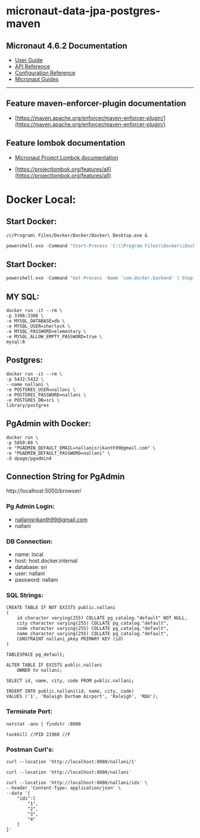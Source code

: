 # micronaut-data-jpa-postgres-maven

## Micronaut 4.6.2 Documentation

- [User Guide](https://docs.micronaut.io/4.6.2/guide/index.html)
- [API Reference](https://docs.micronaut.io/4.6.2/api/index.html)
- [Configuration Reference](https://docs.micronaut.io/4.6.2/guide/configurationreference.html)
- [Micronaut Guides](https://guides.micronaut.io/index.html)
---
## Feature maven-enforcer-plugin documentation

- [https://maven.apache.org/enforcer/maven-enforcer-plugin/](https://maven.apache.org/enforcer/maven-enforcer-plugin/)


## Feature lombok documentation

- [Micronaut Project Lombok documentation](https://docs.micronaut.io/latest/guide/index.html#lombok)

- [https://projectlombok.org/features/all](https://projectlombok.org/features/all)



# Docker Local:

## Start Docker:
```shell
/c/Program\ Files/Docker/Docker/Docker\ Desktop.exe &
```
````powershell
powershell.exe -Command "Start-Process 'C:\\Program Files\\Docker\\Docker\\Docker Desktop.exe'"
````
## Start Docker:

````powershell
powershell.exe -Command "Get-Process -Name 'com.docker.backend' | Stop-Process -Force"
````

## MY SQL:

```shell
docker run -it --rm \
-p 3306:3306 \
-e MYSQL_DATABASE=db \
-e MYSQL_USER=sherlock \
-e MYSQL_PASSWORD=elementary \
-e MYSQL_ALLOW_EMPTY_PASSWORD=true \
mysql:8
```

## Postgres:

```shell
docker run -it --rm \
-p 5432:5432 \
--name nallani \
-e POSTGRES_USER=nallani \
-e POSTGRES_PASSWORD=nallani \
-e POSTGRES_DB=sri \
library/postgres
```

## PgAdmin with Docker:

```shell
docker run \
-p 5050:80 \
-e "PGADMIN_DEFAULT_EMAIL=nallanisrikanth99@gmail.com" \
-e "PGADMIN_DEFAULT_PASSWORD=nallani" \
-d dpage/pgadmin4
```

## Connection String for PgAdmin
http://localhost:5050/browser/

### Pg Admin Login:
* nallanisrikanth99@gmail.com
* nallani

### DB Connection:
* name: local
* host: host.docker.internal
* database: sri
* user: nallani
* password: nallani

### SQL Strings:

````
CREATE TABLE IF NOT EXISTS public.nallani
(
    id character varying(255) COLLATE pg_catalog."default" NOT NULL,
    city character varying(255) COLLATE pg_catalog."default",
    code character varying(255) COLLATE pg_catalog."default",
    name character varying(255) COLLATE pg_catalog."default",
    CONSTRAINT nallani_pkey PRIMARY KEY (id)
)

TABLESPACE pg_default;

ALTER TABLE IF EXISTS public.nallani
    OWNER to nallani;

````

```
SELECT id, name, city, code FROM public.nallani;
```

```
INSERT INTO public.nallani(id, name, city, code)
VALUES ('1', 'Raleigh Durham Airport', 'Raleigh', 'RDU');
```

### Terminate Port:

````shell
netstat -ano | findstr :8080
````
````shell
taskkill //PID 21988 //F
````

### Postman Curl's:

````shell
curl --location 'http://localhost:8080/nallani/1'
````

````shell
curl --location 'http://localhost:8080/nallani'
````
````shell
curl --location 'http://localhost:8080/nallani/ids' \
--header 'Content-Type: application/json' \
--data '{
    "ids":[
        "1",
        "2",
        "3",
        "4"
    ]
}'
````